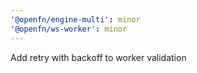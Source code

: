 ```yaml
---
'@openfn/engine-multi': minor
'@openfn/ws-worker': minor
---
```


Add retry with backoff to worker validation
